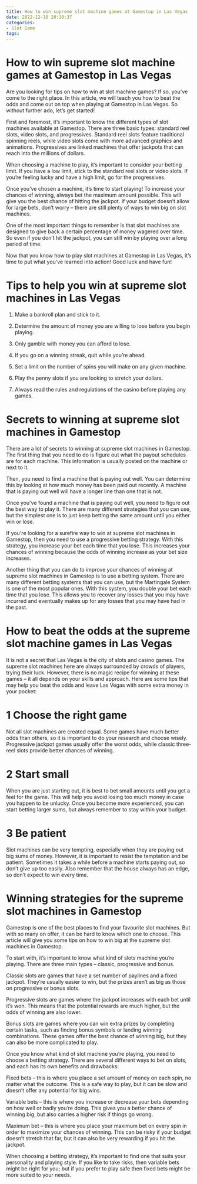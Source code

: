 ```yaml
---
title: How to win supreme slot machine games at Gamestop in Las Vegas
date: 2022-12-18 20:10:37
categories:
- Slot Game
tags:
---
```



#  How to win supreme slot machine games at Gamestop in Las Vegas

Are you looking for tips on how to win at slot machine games? If so, you’ve come to the right place. In this article, we will teach you how to beat the odds and come out on top when playing at Gamestop in Las Vegas. So without further ado, let’s get started!

First and foremost, it’s important to know the different types of slot machines available at Gamestop. There are three basic types: standard reel slots, video slots, and progressives. Standard reel slots feature traditional spinning reels, while video slots come with more advanced graphics and animations. Progressives are linked machines that offer jackpots that can reach into the millions of dollars.

When choosing a machine to play, it’s important to consider your betting limit. If you have a low limit, stick to the standard reel slots or video slots. If you’re feeling lucky and have a high limit, go for the progressives.

Once you’ve chosen a machine, it’s time to start playing! To increase your chances of winning, always bet the maximum amount possible. This will give you the best chance of hitting the jackpot. If your budget doesn’t allow for large bets, don’t worry – there are still plenty of ways to win big on slot machines.

One of the most important things to remember is that slot machines are designed to give back a certain percentage of money wagered over time. So even if you don’t hit the jackpot, you can still win by playing over a long period of time.

Now that you know how to play slot machines at Gamestop in Las Vegas, it’s time to put what you’ve learned into action! Good luck and have fun!

#  Tips to help you win at supreme slot machines in Las Vegas

1. Make a bankroll plan and stick to it.

2. Determine the amount of money you are willing to lose before you begin playing.

3. Only gamble with money you can afford to lose.

4. If you go on a winning streak, quit while you’re ahead.

5. Set a limit on the number of spins you will make on any given machine.

6. Play the penny slots if you are looking to stretch your dollars.

7. Always read the rules and regulations of the casino before playing any games.

#  Secrets to winning at supreme slot machines in Gamestop

There are a lot of secrets to winning at supreme slot machines in Gamestop. The first thing that you need to do is figure out what the payout schedules are for each machine. This information is usually posted on the machine or next to it.

Then, you need to find a machine that is paying out well. You can determine this by looking at how much money has been paid out recently. A machine that is paying out well will have a longer line than one that is not.

Once you've found a machine that is paying out well, you need to figure out the best way to play it. There are many different strategies that you can use, but the simplest one is to just keep betting the same amount until you either win or lose.

If you're looking for a surefire way to win at supreme slot machines in Gamestop, then you need to use a progressive betting strategy. With this strategy, you increase your bet each time that you lose. This increases your chances of winning because the odds of winning increase as your bet size increases.

Another thing that you can do to improve your chances of winning at supreme slot machines in Gamestop is to use a betting system. There are many different betting systems that you can use, but the Martingale System is one of the most popular ones. With this system, you double your bet each time that you lose. This allows you to recover any losses that you may have incurred and eventually makes up for any losses that you may have had in the past.

#  How to beat the odds at the supreme slot machine games in Las Vegas

It is not a secret that Las Vegas is the city of slots and casino games. The supreme slot machines here are always surrounded by crowds of players, trying their luck. However, there is no magic recipe for winning at these games – it all depends on your skills and approach. Here are some tips that may help you beat the odds and leave Las Vegas with some extra money in your pocket:

# 1 Choose the right game

Not all slot machines are created equal. Some games have much better odds than others, so it is important to do your research and choose wisely. Progressive jackpot games usually offer the worst odds, while classic three-reel slots provide better chances of winning.

# 2 Start small

When you are just starting out, it is best to bet small amounts until you get a feel for the game. This will help you avoid losing too much money in case you happen to be unlucky. Once you become more experienced, you can start betting larger sums, but always remember to stay within your budget.

# 3 Be patient

Slot machines can be very tempting, especially when they are paying out big sums of money. However, it is important to resist the temptation and be patient. Sometimes it takes a while before a machine starts paying out, so don’t give up too easily. Also remember that the house always has an edge, so don’t expect to win every time.

#  Winning strategies for the supreme slot machines in Gamestop

Gamestop is one of the best places to find your favourite slot machines. But with so many on offer, it can be hard to know which one to choose. This article will give you some tips on how to win big at the supreme slot machines in Gamestop.

To start with, it’s important to know what kind of slots machine you’re playing. There are three main types – classic, progressive and bonus.

Classic slots are games that have a set number of paylines and a fixed jackpot. They’re usually easier to win, but the prizes aren’t as big as those on progressive or bonus slots.

Progressive slots are games where the jackpot increases with each bet until it’s won. This means that the potential rewards are much higher, but the odds of winning are also lower.

Bonus slots are games where you can win extra prizes by completing certain tasks, such as finding bonus symbols or landing winning combinations. These games offer the best chance of winning big, but they can also be more complicated to play.

Once you know what kind of slot machine you’re playing, you need to choose a betting strategy. There are several different ways to bet on slots, and each has its own benefits and drawbacks:

Fixed bets – this is where you place a set amount of money on each spin, no matter what the outcome. This is a safe way to play, but it can be slow and doesn’t offer any potential for big wins.

Variable bets – this is where you increase or decrease your bets depending on how well or badly you’re doing. This gives you a better chance of winning big, but also carries a higher risk if things go wrong.

Maximum bet – this is where you place your maximum bet on every spin in order to maximize your chances of winning. This can be risky if your budget doesn’t stretch that far, but it can also be very rewarding if you hit the jackpot.

When choosing a betting strategy, it’s important to find one that suits your personality and playing style. If you like to take risks, then variable bets might be right for you; but if you prefer to play safe then fixed bets might be more suited to your needs.